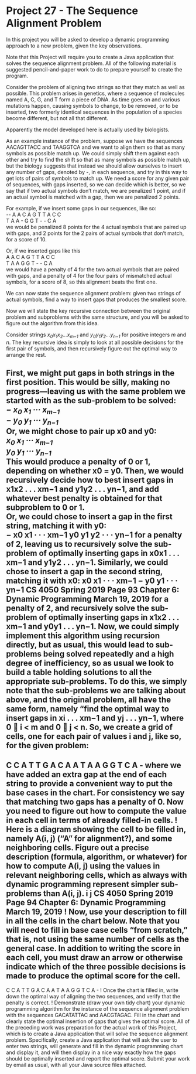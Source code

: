 # Project 27 - The Sequence Alignment Problem
In this project you will be asked to develop a dynamic programming approach to a new problem, given the key observations.

Note that this Project will require you to create a Java application that solves the sequence alignment problem. All of the following material is suggested pencil-and-paper work to do to prepare yourself to create the program.

Consider the problem of aligning two strings so that they match as well as possible. This problem arises in genetics, where a sequence of molecules named A, C, G, and T form a piece of DNA. As time goes on and various mutations happen, causing symbols to change, to be removed, or to be inserted, two formerly identical sequences in the population of a species become different, but not all that different.

Apparently the model developed here is actually used by biologists.

As an example instance of the problem, suppose we have the sequences AACAGTTACC and TAAGGTCA and we want to align them so that as many symbols as possible match up. We could simply shift them against each other and try to find the shift so that as many symbols as possible match up, but the biology suggests that instead we should allow ourselves to insert any number of gaps, denoted by -, in each sequence, and try in this way to get lots of pairs of symbols to match up. We need a score for any given pair of sequences, with gaps inserted, so we can decide which is better, so we say that if two actual symbols don’t match, we are penalized 1 point, and if an actual symbol is matched with a gap, then we are penalized 2 points.

For example, if we insert some gaps in our sequences, like so:  
-- A A C A G T T A C C  
T A A - G G T - - C A  
we would be penalized 8 points for the 4 actual symbols that are paired up with gaps, and 2 points for the 2 pairs of actual symbols that don’t match, for a score of 10.

Or, if we inserted gaps like this  
A A C A G T T A C C  
T A A G G T - - C A  
we would have a penalty of 4 for the two actual symbols that are paired with gaps, and a penalty of 4 for the four pairs of mismatched actual symbols, for a score of 8, so this alignment beats the first one.

We can now state the sequence alignment problem: given two strings of actual symbols, find a way to insert gaps that produces the smallest score. 

Now we will state the key recursive connection between the original problem and subproblems with the same structure, and you will be asked to figure out the algorithm from this idea.

Consider strings *x<sub>0</sub>x<sub>1</sub>x<sub>2</sub>...x<sub>m−1</sub>* and *y<sub>0</sub>y<sub>1</sub>y<sub>2</sub>...y<sub>n−1</sub>* for positive integers *m* and *n*. The key recursive idea is simply to look at all possible decisions for the first pair of symbols, and then recursively figure out the optimal way to arrange the rest.

First, we might put gaps in both strings in the first position. This would be silly, making no progress—leaving us with the same problem we started with as the sub-problem to be solved:  
*− x<sub>0</sub> x<sub>1</sub> ··· x<sub>m−1</sub>  
− y<sub>0</sub> y<sub>1</sub> ··· y<sub>n−1</sub>*  
Or, we might chose to pair up x0 and y0:  
*x<sub>0</sub> x<sub>1</sub> ··· x<sub>m−1</sub>  
y<sub>0</sub> y<sub>1</sub> ··· y<sub>n−1</sub>*  
This would produce a penalty of 0 or 1, depending on whether x0 = y0. Then, we would recursively decide how to best insert gaps in x1x2 . . . xm−1 and y1y2 . . . yn−1, and add whatever best penalty is obtained for that subproblem to 0 or 1.  
Or, we could chose to insert a gap in the first string, matching it with y0:  
− x0 x1 · · · xm−1
y0 y1 y2 · · · yn−1
for a penalty of 2, leaving us to recursively solve the sub-problem of optimally inserting
gaps in x0x1 . . . xm−1 and y1y2 . . . yn−1.
Similarly, we could chose to insert a gap in the second string, matching it with x0:
x0 x1 · · · xm−1
− y0 y1 · · · yn−1
CS 4050 Spring 2019 Page 93
Chapter 6: Dynamic Programming March 19, 2019
for a penalty of 2, and recursively solve the sub-problem of optimally inserting gaps in
x1x2 . . . xm−1 and y0y1 . . . yn−1.
Now, we could simply implement this algorithm using recursion directly, but as usual, this
would lead to sub-problems being solved repeatedly and a high degree of inefficiency, so
as usual we look to build a table holding solutions to all the appropriate sub-problems.
To do this, we simply note that the sub-problems we are talking about above, and the
original problem, all have the same form, namely “find the optimal way to insert gaps in
xi . . . xm−1 and yj . . . yn−1, where 0  i < m and 0  j < n.
So, we create a grid of cells, one for each pair of values i and j, like so, for the given
problem:
-
C
C
A
T
T
G
A
C
A
A
T A A G G T C A -
where we have added an extra gap at the end of each string to provide a convenient way
to put the base cases in the chart. For consistency we say that matching two gaps has a
penalty of 0.
Now you need to figure out how to compute the value in each cell in terms of already
filled-in cells.
! Here is a diagram showing the cell to be filled in, namely A(i, j) (“A” for alignment?), and
some neighboring cells. Figure out a precise description (formula, algorithm, or whatever)
for how to compute A(i, j) using the values in relevant neighboring cells, which as always
with dynamic programming represent simpler sub-problems than A(i, j).
i
j
CS 4050 Spring 2019 Page 94
Chapter 6: Dynamic Programming March 19, 2019
! Now, use your description to fill in all the cells in the chart below. Note that you will
need to fill in base case cells “from scratch,” that is, not using the same number of cells
as the general case. In addition to writing the score in each cell, you must draw an arrow
or otherwise indicate which of the three possible decisions is made to produce the optimal
score for the cell.
-
C
C
A
T
T
G
A
C
A
A
T A A G G T C A -
! Once the chart is filled in, write down the optimal way of aligning the two sequences, and
verify that the penalty is correct.
! Demonstrate (draw your own tidy chart) your dynamic programming algorithm for the
instance of the sequence alignment problem with the sequences GACATATTAC and
AACGTAGAC. Fill in the chart and clearly state the optimal insertion of gaps that gives the
optimal score.
All of the preceding work was preparation for the actual work of this Project, which is to
create a Java application that will solve the sequence alignment problem.
Specifically, create a Java application that will ask the user to enter two strings, will
generate and fill in the dynamic programming chart and display it, and will then display
in a nice way exactly how the gaps should be optimally inserted and report the optimal
score.
Submit your work by email as usual, with all your Java source files attached.
